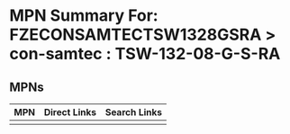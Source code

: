 



# MPN Summary For: FZECONSAMTECTSW1328GSRA > con-samtec : TSW-132-08-G-S-RA

## MPNs
  

|MPN|Direct Links|Search Links|
| :--- | :--- | :--- |
||||
